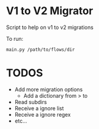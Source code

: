 # V1 to V2 Migrator 

Script to help on v1 to v2 migrations

To run:
```shell
main.py /path/to/flows/dir 
```

# TODOS
- Add more migration options
  - Add a dictionary from > to
- Read subdirs
- Receive a ignore list
- Receive a ignore regex
- etc...